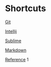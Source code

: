 # Shortcuts


[Git](Git.md)

[Intellij](Intellij.md)

[Sublime](Sublime.md)

[Markdown](Markdown.md)

[Reference](Reference.md) 1
